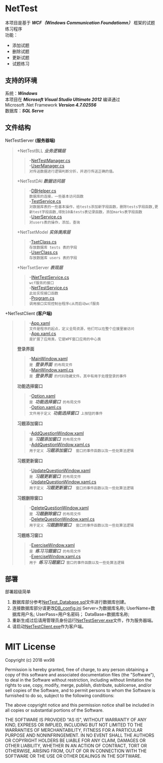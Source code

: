# NetTest
本项目是基于 ___WCF（Windows Communication Foundatiomn）___ 框架的试题练习程序   
功能：   
* 添加试题
* 删除试题
* 更新试题
* 试题练习
## 支持的环境
系统：___Windows___   
本项目在  ___Microsoft Visual Studio Ultimate 2012___  编译通过   
Microsoft .Net Framework ___Version 4.7.02556___    
数据库：___SQL Serve___

## 文件结构
NetTestServer __(服务器端)__    
>
>+NetTestBLL ___业务逻辑层___   
>>-[NetTestManager.cs](/NetTestServer/NetTestBLL/TestManager.cs)   
>>-[UserManager.cs](/NetTestServer/NetTestBLL/UserManager.cs)   
>>`对传送数据进行逻辑判断分折，并进行传送正确的值。`   
>
>+NetTestDAl ___数据访问层___   
>>-[DBHelper.cs](/NetTestServer/NetTestDAL/DBHelper.cs)   
>>`数据库的连接，一些基本访问函数`   
>>-[TestService.cs](/NetTestServer/NetTestDAL/TestService.cs)    
>>`对数据库表的一些基本操作，给tests添加新字段函数，删除tests字段函数,更新test字段函数,得到10条tests表记录函数，添加marks表字段函数`    
>>-[UserService.cs](/NetTestServer/NetTestDAL/UserService.cs)     
>>`对users表的操作，添加，查询`   
>
>+NetTsetModel ___实体类库层___   
>>-[TsetClass.cs](/NetTestServer/NetTestModel/TestClass.cs)   
>>`存放数据库 tests 表的字段`   
>>-[UserClass.cs](/NetTestServer/NetTestModel/UserClass.cs)   
>>`存放数据库 users 表的字段`  
>
>+NerTsetServer ___表现层___   
>>-[INetTestService.cs](/NetTestServer/NetTestServer/INetTestService.cs)   
>>`wcf服务的接口`   
>>-[NetTestService.cs](/NetTestServer/NetTestServer/NetTestService.cs)    
>>`此处实现接口函数`   
>>-[Program.cs](/NetTestServer/NetTestServer/Program.cs)    
>>`调用接口实现控制台程序c从而启动wcf服务`   

+NetTestClient __(客户端)__     
>
>>-[App.xaml](/NetTestClient/NetTestClient/App.xaml)    
>>`文件是程序的起点，定义全局资源，他们可以在整个应援里被访问 `  
>>-[App.xaml.cs](/NetTestClient/NetTestClient/App.xaml.cs)    
>>`是扩展了应用类，它是WPF窗口应用的中心类`   
>
>__登录界面__
>>-[MainWindow.xaml](/NetTestClient/NetTestClient/MainWindow.xaml)   
>>`是 `___登录界面___` 的布局文件`   
>>-[MainWindow.xaml.cs](/NetTestClient/NetTestClient/MainWindow.xaml.cs)   
>>`是 `___登录界面___` 的代码隐藏文件。其中有用于处理登录的事件`    
>
>__功能选择窗口__
>>-[Option.xaml](/NetTestClient/NetTestClient/Option.xaml)    
>>`是 `___功能选择窗口___` 的布局文件`   
>>-[Option.xaml.cs](/NetTestClient/NetTestClient/Option.xaml.cs)   
>>`文件用于定义 `___功能选择窗口___` 上按钮的事件`   
>
>__习题添加窗口__
>>-[AddQuestionWindow.xaml](/NetTestClient/NetTestClient/AddQuestionWindow.xaml)   
>>`是 `___习题添加窗口___` 的布局文件`    
>>-[AddQuestionWindow.xaml.cs](/NetTestClient/NetTestClient/AddQuestionWindow.xaml.cs)   
>>`用于定义 `___习题添加窗口___`  窗口的事件函数以及一些处算法逻辑`   
>
>__习题更新窗口__
>>-[UpdateQuestionWindow.xaml](/NetTestClient/NetTestClient/UpdateQuestionWindow.xaml)   
>>`是 `___习题更新窗口___` 的布局文件`     
>>-[UpdateQuestionWindow.xaml.cs](/NetTestClient/NetTestClient/UpdateQuestionWindow.xaml.cs)   
>>`用于定义 `___习题更新窗口___`  窗口的事件函数以及一些处算法逻辑`   
>
>__习题删除窗口__   
>>-[DeleteQuestionWindow.xaml](/NetTestClient/NetTestClient/DeleteQuestionWindow.xaml)   
>>`是 `___习题删除窗口___` 的布局文件`   
>>-[DeleteQuestionWindow.xaml.cs](/NetTestClient/NetTestClient/DeleteQuestionWindow.xaml.cs)   
>>`用于定义 `___习题删除窗口___`  窗口的事件函数以及一些处算法逻辑`   
>    
>__习题练习窗口__   
>>-[ExerciseWindow.xaml](/NetTestClient/NetTestClient/ExerciseWindow.xaml)   
>>`是 `___练习习题窗口___` 的布局文件`  
>>-[ExerciseWindow.xaml.cs](/NetTestClient/NetTestClient/ExerciseWindow.xaml.cs)   
>>`用于 `___练习习题窗口___` 窗口的事件函数以及一些处算法逻辑`

## 部署
部署超级简单   
 1. 数据库部分参考[NetTest_Database.sql](NetTestServer/NetTest_Database.sql)文件进行数据库创建。    
 2. 连接数据库部分请更改[DB_config.ini](/NetTestServer/NetTestServer/bin/Debug/DB_config.ini)
   Server=为数据库名称;
   UserName=数据库用户名;
   UserPass=用户名密码；
   DataBase=数据库名称;
 3. 重新生成过后请用管理员身份运行[NetTestServer.exe](/NetTestServer/NetTestServer/bin/Debug/NetTestServer.exe)文件，作为服务器端。     
 4. 请启动[NetTestClient.exe](/NetTestClient/NetTestClient/bin/Debug/NetTestClient.exe)作为客户端。  

MIT License
======
Copyright (c) 2018 wx98

Permission is hereby granted, free of charge, to any person obtaining a copy
of this software and associated documentation files (the "Software"), to deal
in the Software without restriction, including without limitation the rights
to use, copy, modify, merge, publish, distribute, sublicense, and/or sell
copies of the Software, and to permit persons to whom the Software is
furnished to do so, subject to the following conditions:

The above copyright notice and this permission notice shall be included in all
copies or substantial portions of the Software.

THE SOFTWARE IS PROVIDED "AS IS", WITHOUT WARRANTY OF ANY KIND, EXPRESS OR
IMPLIED, INCLUDING BUT NOT LIMITED TO THE WARRANTIES OF MERCHANTABILITY,
FITNESS FOR A PARTICULAR PURPOSE AND NONINFRINGEMENT. IN NO EVENT SHALL THE
AUTHORS OR COPYRIGHT HOLDERS BE LIABLE FOR ANY CLAIM, DAMAGES OR OTHER
LIABILITY, WHETHER IN AN ACTION OF CONTRACT, TORT OR OTHERWISE, ARISING FROM,
OUT OF OR IN CONNECTION WITH THE SOFTWARE OR THE USE OR OTHER DEALINGS IN THE
SOFTWARE.
